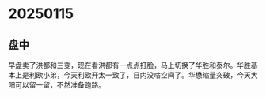 # 20250115



## 盘中

早盘卖了洪都和三变，现在看洪都有一点点打脸，马上切换了华胜和泰尔。华胜基本上是利欧小弟，今天利欧开太一致了，日内没啥空间了。华懋缩量突破，今天大阳可以留一留，不然准备跑路。
